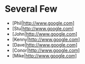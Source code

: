 # Several Few


* [Phil|http://www.google.com]
* [Stu|http://www.google.com]
* [John|http://www.google.com]
* [Kenny|http://www.google.com]
* [Dave|http://www.google.com]
* [Conor|http://www.google.com]
* [Mike|http://www.google.com]
